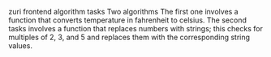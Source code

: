zuri frontend algorithm tasks
Two algorithms
The first one involves a function that converts temperature in fahrenheit to celsius.
The second tasks involves a function that replaces numbers with strings; this checks for multiples of 2, 3, and 5 and replaces them with the corresponding string values.